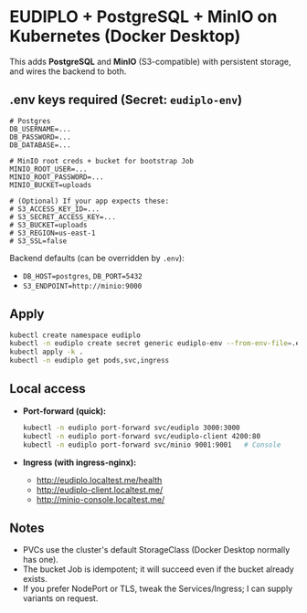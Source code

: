 # EUDIPLO + PostgreSQL + MinIO on Kubernetes (Docker Desktop)

This adds **PostgreSQL** and **MinIO** (S3-compatible) with persistent storage, and wires the backend to both.

## .env keys required (Secret: `eudiplo-env`)

```
# Postgres
DB_USERNAME=...
DB_PASSWORD=...
DB_DATABASE=...

# MinIO root creds + bucket for bootstrap Job
MINIO_ROOT_USER=...
MINIO_ROOT_PASSWORD=...
MINIO_BUCKET=uploads

# (Optional) If your app expects these:
# S3_ACCESS_KEY_ID=...
# S3_SECRET_ACCESS_KEY=...
# S3_BUCKET=uploads
# S3_REGION=us-east-1
# S3_SSL=false
```

Backend defaults (can be overridden by `.env`):

- `DB_HOST=postgres`, `DB_PORT=5432`
- `S3_ENDPOINT=http://minio:9000`

## Apply

```bash
kubectl create namespace eudiplo
kubectl -n eudiplo create secret generic eudiplo-env --from-env-file=.env
kubectl apply -k .
kubectl -n eudiplo get pods,svc,ingress
```

## Local access

- **Port-forward (quick):**

  ```bash
  kubectl -n eudiplo port-forward svc/eudiplo 3000:3000
  kubectl -n eudiplo port-forward svc/eudiplo-client 4200:80
  kubectl -n eudiplo port-forward svc/minio 9001:9001   # Console
  ```

- **Ingress (with ingress-nginx):**
  - <http://eudiplo.localtest.me/health>
  - <http://eudiplo-client.localtest.me/>
  - <http://minio-console.localtest.me/>

## Notes

- PVCs use the cluster's default StorageClass (Docker Desktop normally has one).
- The bucket Job is idempotent; it will succeed even if the bucket already exists.
- If you prefer NodePort or TLS, tweak the Services/Ingress; I can supply variants on request.
